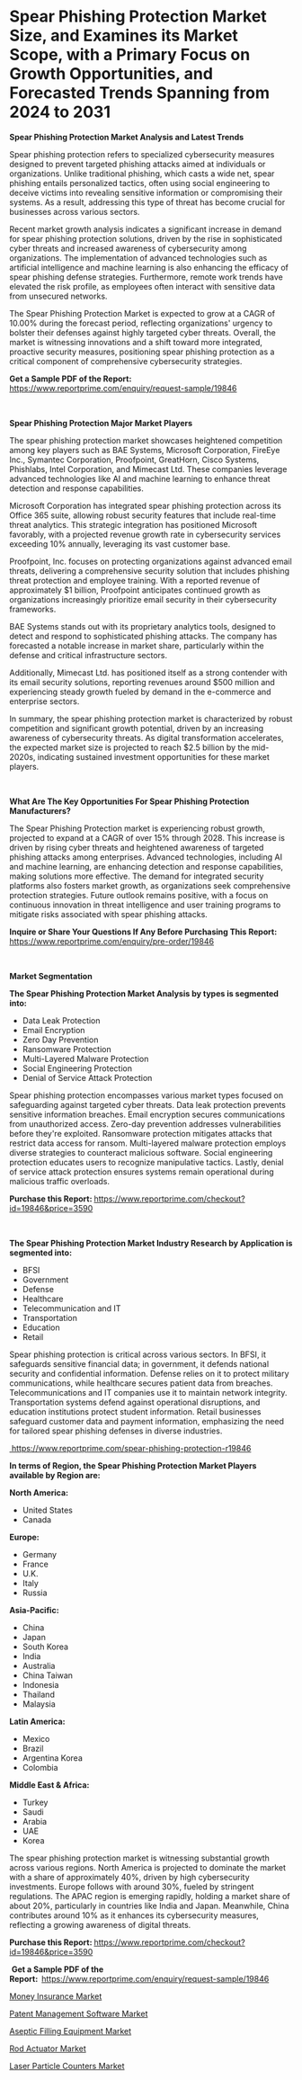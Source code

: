 <p><h1>Spear Phishing Protection Market Size, and Examines its Market Scope, with a Primary Focus on Growth Opportunities, and Forecasted Trends Spanning from 2024 to 2031</h1></p><p><strong>Spear Phishing Protection Market Analysis and Latest Trends</strong></p>
<p><p>Spear phishing protection refers to specialized cybersecurity measures designed to prevent targeted phishing attacks aimed at individuals or organizations. Unlike traditional phishing, which casts a wide net, spear phishing entails personalized tactics, often using social engineering to deceive victims into revealing sensitive information or compromising their systems. As a result, addressing this type of threat has become crucial for businesses across various sectors.</p><p>Recent market growth analysis indicates a significant increase in demand for spear phishing protection solutions, driven by the rise in sophisticated cyber threats and increased awareness of cybersecurity among organizations. The implementation of advanced technologies such as artificial intelligence and machine learning is also enhancing the efficacy of spear phishing defense strategies. Furthermore, remote work trends have elevated the risk profile, as employees often interact with sensitive data from unsecured networks.</p><p>The Spear Phishing Protection Market is expected to grow at a CAGR of 10.00% during the forecast period, reflecting organizations' urgency to bolster their defenses against highly targeted cyber threats. Overall, the market is witnessing innovations and a shift toward more integrated, proactive security measures, positioning spear phishing protection as a critical component of comprehensive cybersecurity strategies.</p></p>
<p><strong>Get a Sample PDF of the Report:&nbsp;</strong> <a href="https://www.reportprime.com/enquiry/request-sample/19846?utm_campaign=34&utm_medium=2&utm_source=Github&utm_content=ia&utm_term=02122024&utm_id=spear-phishing-protection">https://www.reportprime.com/enquiry/request-sample/19846</a></p>
<p>&nbsp;</p>
<p><strong>Spear Phishing Protection Major Market Players</strong></p>
<p><p>The spear phishing protection market showcases heightened competition among key players such as BAE Systems, Microsoft Corporation, FireEye Inc., Symantec Corporation, Proofpoint, GreatHorn, Cisco Systems, Phishlabs, Intel Corporation, and Mimecast Ltd. These companies leverage advanced technologies like AI and machine learning to enhance threat detection and response capabilities.</p><p>Microsoft Corporation has integrated spear phishing protection across its Office 365 suite, allowing robust security features that include real-time threat analytics. This strategic integration has positioned Microsoft favorably, with a projected revenue growth rate in cybersecurity services exceeding 10% annually, leveraging its vast customer base.</p><p>Proofpoint, Inc. focuses on protecting organizations against advanced email threats, delivering a comprehensive security solution that includes phishing threat protection and employee training. With a reported revenue of approximately $1 billion, Proofpoint anticipates continued growth as organizations increasingly prioritize email security in their cybersecurity frameworks.</p><p>BAE Systems stands out with its proprietary analytics tools, designed to detect and respond to sophisticated phishing attacks. The company has forecasted a notable increase in market share, particularly within the defense and critical infrastructure sectors.</p><p>Additionally, Mimecast Ltd. has positioned itself as a strong contender with its email security solutions, reporting revenues around $500 million and experiencing steady growth fueled by demand in the e-commerce and enterprise sectors.</p><p>In summary, the spear phishing protection market is characterized by robust competition and significant growth potential, driven by an increasing awareness of cybersecurity threats. As digital transformation accelerates, the expected market size is projected to reach $2.5 billion by the mid-2020s, indicating sustained investment opportunities for these market players.</p></p>
<p>&nbsp;</p>
<p><strong>What Are The Key Opportunities For Spear Phishing Protection Manufacturers?</strong></p>
<p><p>The Spear Phishing Protection market is experiencing robust growth, projected to expand at a CAGR of over 15% through 2028. This increase is driven by rising cyber threats and heightened awareness of targeted phishing attacks among enterprises. Advanced technologies, including AI and machine learning, are enhancing detection and response capabilities, making solutions more effective. The demand for integrated security platforms also fosters market growth, as organizations seek comprehensive protection strategies. Future outlook remains positive, with a focus on continuous innovation in threat intelligence and user training programs to mitigate risks associated with spear phishing attacks.</p></p>
<p><strong>Inquire or Share Your Questions If Any Before Purchasing This Report:</strong> <a href="https://www.reportprime.com/enquiry/pre-order/19846?utm_campaign=34&utm_medium=2&utm_source=Github&utm_content=ia&utm_term=02122024&utm_id=spear-phishing-protection">https://www.reportprime.com/enquiry/pre-order/19846</a></p>
<p>&nbsp;</p>
<p><strong>Market Segmentation</strong></p>
<p><strong>The Spear Phishing Protection Market Analysis by types is segmented into:</strong></p>
<p><ul><li>Data Leak Protection</li><li>Email Encryption</li><li>Zero Day Prevention</li><li>Ransomware Protection</li><li>Multi-Layered Malware Protection</li><li>Social Engineering Protection</li><li>Denial of Service Attack Protection</li></ul></p>
<p><p>Spear phishing protection encompasses various market types focused on safeguarding against targeted cyber threats. Data leak protection prevents sensitive information breaches. Email encryption secures communications from unauthorized access. Zero-day prevention addresses vulnerabilities before they're exploited. Ransomware protection mitigates attacks that restrict data access for ransom. Multi-layered malware protection employs diverse strategies to counteract malicious software. Social engineering protection educates users to recognize manipulative tactics. Lastly, denial of service attack protection ensures systems remain operational during malicious traffic overloads.</p></p>
<p><strong>Purchase this Report:&nbsp;</strong><a href="https://www.reportprime.com/checkout?id=19846&price=3590&utm_campaign=34&utm_medium=2&utm_source=Github&utm_content=ia&utm_term=02122024&utm_id=spear-phishing-protection">https://www.reportprime.com/checkout?id=19846&price=3590</a></p>
<p>&nbsp;</p>
<p><strong>The Spear Phishing Protection Market Industry Research by Application is segmented into:</strong></p>
<p><ul><li>BFSI</li><li>Government</li><li>Defense</li><li>Healthcare</li><li>Telecommunication and IT</li><li>Transportation</li><li>Education</li><li>Retail</li></ul></p>
<p><p>Spear phishing protection is critical across various sectors. In BFSI, it safeguards sensitive financial data; in government, it defends national security and confidential information. Defense relies on it to protect military communications, while healthcare secures patient data from breaches. Telecommunications and IT companies use it to maintain network integrity. Transportation systems defend against operational disruptions, and education institutions protect student information. Retail businesses safeguard customer data and payment information, emphasizing the need for tailored spear phishing defenses in diverse industries.</p></p>
<p><a href="https://www.reportprime.com/spear-phishing-protection-r19846?utm_campaign=34&utm_medium=2&utm_source=Github&utm_content=ia&utm_term=02122024&utm_id=spear-phishing-protection">&nbsp;https://www.reportprime.com/spear-phishing-protection-r19846</a></p>
<p><strong>In terms of Region, the Spear Phishing Protection Market Players available by Region are:</strong></p>
<p>
    <p> <strong> North America: </strong>
        <ul>
            <li>United States</li>
            <li>Canada</li>
        </ul>
        </p> 
    <p> <strong> Europe: </strong>
        <ul>
            <li>Germany</li>
            <li>France</li>
            <li>U.K.</li>
            <li>Italy</li>
            <li>Russia</li>
        </ul>
        </p> 
    <p> <strong> Asia-Pacific: </strong>
        <ul>
            <li>China</li>
            <li>Japan</li>
            <li>South Korea</li>
            <li>India</li>
            <li>Australia</li>
            <li>China Taiwan</li>
            <li>Indonesia</li>
            <li>Thailand</li>
            <li>Malaysia</li>
        </ul>
        </p> 
    <p> <strong> Latin America: </strong>
        <ul>
            <li>Mexico</li>
            <li>Brazil</li>
            <li>Argentina Korea</li>
            <li>Colombia</li>
        </ul>
        </p> 
    <p> <strong> Middle East & Africa: </strong>
        <ul>
            <li>Turkey</li>
            <li>Saudi</li>
            <li>Arabia</li>
            <li>UAE</li>
            <li>Korea</li>
        </ul>
    </p>
    </p>
<p><p>The spear phishing protection market is witnessing substantial growth across various regions. North America is projected to dominate the market with a share of approximately 40%, driven by high cybersecurity investments. Europe follows with around 30%, fueled by stringent regulations. The APAC region is emerging rapidly, holding a market share of about 20%, particularly in countries like India and Japan. Meanwhile, China contributes around 10% as it enhances its cybersecurity measures, reflecting a growing awareness of digital threats.</p></p>
<p><strong>Purchase this Report: </strong><a href="https://www.reportprime.com/checkout?id=19846&price=3590&utm_campaign=34&utm_medium=2&utm_source=Github&utm_content=ia&utm_term=02122024&utm_id=spear-phishing-protection">https://www.reportprime.com/checkout?id=19846&price=3590</a></p>
<p>&nbsp;<strong>Get a Sample PDF of the Report:&nbsp;&nbsp;</strong><a href="https://www.reportprime.com/enquiry/request-sample/19846?utm_campaign=34&utm_medium=2&utm_source=Github&utm_content=ia&utm_term=02122024&utm_id=spear-phishing-protection">https://www.reportprime.com/enquiry/request-sample/19846</a></p>
<p><strong></strong></p>
<p><p><a href="https://issuu.com/reportprime-2/docs/money-insurance-market-size-2030.pptx?utm_campaign=34&utm_medium=2&utm_source=Github&utm_content=ia&utm_term=02122024&utm_id=spear-phishing-protection">Money Insurance Market</a></p><p><a href="https://github.com/OlenFleming68/Market-Research-Report-List-1/blob/main/patent-management-software-market.md?utm_campaign=34&utm_medium=2&utm_source=Github&utm_content=ia&utm_term=02122024&utm_id=spear-phishing-protection">Patent Management Software Market</a></p><p><a href="https://www.linkedin.com/pulse/aseptic-filling-equipment-market-competitive-landscape-key-6hyxf?utm_campaign=34&utm_medium=2&utm_source=Github&utm_content=ia&utm_term=02122024&utm_id=spear-phishing-protection">Aseptic Filling Equipment Market</a></p><p><a href="https://www.linkedin.com/pulse/according-latest-trend-analysis-rod-actuator-market-poised-snvkf?utm_campaign=34&utm_medium=2&utm_source=Github&utm_content=ia&utm_term=02122024&utm_id=spear-phishing-protection">Rod Actuator Market</a></p><p><a href="https://issuu.com/reportprime-2/docs/laser-particle-counters-market-size-2030.pptx?utm_campaign=34&utm_medium=2&utm_source=Github&utm_content=ia&utm_term=02122024&utm_id=spear-phishing-protection">Laser Particle Counters Market</a></p></p>